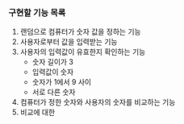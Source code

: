 ### 구현할 기능 목록
1. 랜덤으로 컴퓨터가 숫자 값을 정하는 기능
2. 사용자로부터 값을 입력받는 기능
3. 사용자의 입력값이 유효한지 확인하는 기능
    - 숫자 길이가 3
    - 입력값이 숫자
    - 숫자가 1에서 9 사이
    - 서로 다른 숫자
4. 컴퓨터가 정한 숫자와 사용자의 숫자를 비교하는 기능
5. 비교에 대한
